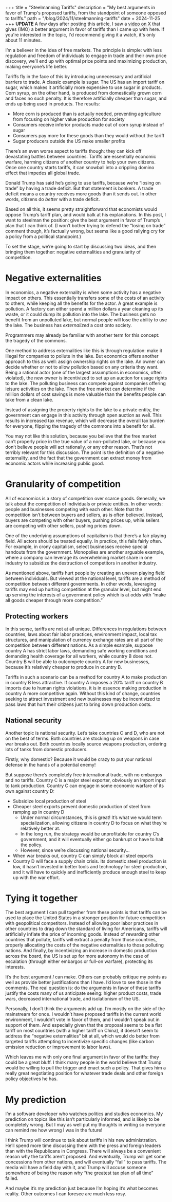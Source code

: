 +++
title = "Steelmanning Tariffs"
description = "My best arguments in favor of Trump's proposed tariffs, from the standpoint of someone opposed to tariffs."
path = "/blog/2024/11/steelmanning-tariffs"
date = 2024-11-25
+++
__UPDATE__ A few days after posting this article, I saw a [video on X](https://x.com/RallyWithGalli/status/1861354664773722140) that gives (IMO) a better argument in favor of tariffs than I came up with here. If you're interested in the topic, I'd recommend giving it a watch, it's only about 11 minutes.

I’m a believer in the idea of free markets. The principle is simple: with less regulation and freedom of individuals to engage in trade and their own price discovery, we’ll end up with optimal price points and maximizing production, making everyone’s life better.

Tariffs fly in the face of this by introducing unnecessary and artificial barriers to trade. A classic example is sugar. The US has an import tariff on sugar, which makes it artificially more expensive to use sugar in products. Corn syrup, on the other hand, is produced from domestically grown corn and faces no such penalty. It is therefore artificially cheaper than sugar, and ends up being used in products. The results:

* More corn is produced than is actually needed, preventing agriculture from focusing on higher value production for society  
* Consumers receive inferior products made out of corn syrup instead of sugar  
* Consumers pay more for these goods than they would without the tariff  
* Sugar producers outside the US make smaller profits

There’s an even worse aspect to tariffs though: they can kick off devastating battles between countries. Tariffs are essentially economic warfare, harming citizens of another country to help your own citizens. Once one country starts tariffs, it can snowball into a crippling domino effect that impedes all global trade.

Donald Trump has said he’s going to use tariffs, because we’re “losing on trade” by having a trade deficit. But that statement is bonkers. A trade deficit means a country receives more goods than it sends out. In other words, citizens do *better* with a trade deficit.

Based on all this, it seems pretty straightforward that economists would oppose Trump’s tariff plan, and would balk at his explanations. In this post, I want to steelman the position: give the best argument in favor of Trump’s plan that I can think of. (I won’t bother trying to defend the “losing on trade” comment though, it’s factually wrong, but seems like a good rallying cry for a policy from a political standpoint.)

To set the stage, we’re going to start by discussing two ideas, and then bringing them together: negative externalities and granularity of competition.

# Negative externalities

In economics, a negative externality is when some activity has a negative impact on others. This essentially transfers some of the costs of an activity to others, while keeping all the benefits for the actor. A great example is pollution. A factory can either spend a million dollars a year cleaning up its waste, or it could dump its pollution into the lake. The business gets no benefit from an unpolluted lake, but normal people will lose the ability to use the lake. The business has *externalized* a cost onto society.

Programmers may already be familiar with another term for this concept: the tragedy of the commons.

One method to address externalities like this is through regulation: make it illegal for companies to pollute in the lake. But economics offers another approach to this as well: assign ownership rights on the lake. An owner can decide whether or not to allow pollution based on any criteria they want. Being a rational actor (one of the largest assumptions in economics, often violated), the new owner is incentivized to set up an auction for usage rights to the lake. The polluting business can compete against companies offering leisure activities on the lake. Then the free market can determine if the million dollars of cost savings is more valuable than the benefits people can take from a clean lake.

Instead of assigning the property rights to the lake to a private entity, the government can engage in this activity through open auction as well. This results in increased tax revenue, which will decrease the overall tax burden for everyone, flipping the tragedy of the commons into a benefit for all.

You may not like this solution, because you believe that the free market can’t properly price in the true value of a non-polluted lake, or because you don’t believe people will act rationally, or any other reason. That’s not terribly relevant for this discussion. The point is the definition of a negative externality, and the fact that the government can extract money from economic actors while increasing public good.

# Granularity of competition

All of economics is a story of competition over scarce goods. Generally, we talk about the competition of individuals or private entities. In other words: people and businesses competing with each other. Note that the competition isn’t between buyers and sellers, as is often believed. Instead, buyers are competing with other buyers, pushing prices up, while sellers are competing with other sellers, pushing prices down.

One of the underlying assumptions of capitalism is that there’s a fair playing field. All actors should be treated equally. In practice, this fails fairly often. For example, in crony capitalism, select businesses receive special handouts from the government. Monopolies are another arguable example, where a company can leverage its overwhelming market share in one industry to subsidize the destruction of competitors in another industry.

As mentioned above, tariffs hurt people by creating an uneven playing field between individuals. But viewed at the national level, tariffs are a method of competition between different governments. In other words, leveraging tariffs may end up hurting competition at the granular level, but might end up serving the interests of a government policy which is at odds with “make all goods cheaper through more competition.”

## Protecting workers

In this sense, tariffs are not at all unique. Differences in regulations between countries, laws about fair labor practices, environment impact, local tax structures, and manipulation of currency exchange rates are all part of the competition between different nations. As a simple example, suppose country A has strict labor laws, demanding safe working conditions and demanding health coverage for all workers, while country B does not. Country B will be able to outcompete country A for new businesses, because it’s relatively cheaper to produce in country B.

Tariffs in such a scenario can be a method for country A to make production in country B less attractive. If country A imposes a 20% tariff on country B imports due to human rights violations, it is in essence making production in country A more competitive again. Without this kind of change, countries seeking to attract investment and new businesses may be incentivized to pass laws that hurt their citizens just to bring down production costs.

## National security

Another topic is national security. Let’s take countries C and D, who are not on the best of terms. Both countries are stocking up on weapons in case war breaks out. Both countries locally source weapons production, ordering lots of tanks from domestic producers.

Firstly, why domestic? Because it would be crazy to put your national defense in the hands of a potential enemy\!

But suppose there’s completely free international trade, with no embargos and no tariffs. Country C is a major steel exporter, obviously an import input to tank production. Country C can engage in some economic warfare of its own against country D:

* Subsidize local production of steel  
* Cheaper steel exports prevent domestic production of steel from ramping up in country D  
  * Under normal circumstances, this is great\! It’s what we would term specialization, allowing citizens in country D to focus on what they’re relatively better at.  
  * In the long run, the strategy would be unprofitable for country C’s government, and it will eventually either go bankrupt or have to halt the policy.  
  * However, since we’re discussing national security…  
* When war breaks out, country C can simply block all steel exports  
* Country D will face a supply chain crisis. Its domestic steel production is low, it hasn’t invested in better tools and technology for steel production, and it will have to quickly and inefficiently produce enough steel to keep up with the war effort.

# Tying it together

The best argument I can pull together from these points is that tariffs can be used to place the United States in a stronger position for future competition with geopolitical competitors. Instead of allowing poor labor practices in other countries to drag down the standard of living for Americans, tariffs will artificially inflate the price of incoming goods. Instead of rewarding other countries that pollute, tariffs will extract a penalty from those countries, properly allocating the costs of the negative externalities to those polluting nations. And finally, by incentivizing an increase in domestic production across the board, the US is set up for more autonomy in the case of escalation (through either embargos or full-on warfare), protecting its interests.

It’s the best argument *I* can make. Others can probably critique my points as well as provide better justifications than I have. I’d love to see those in the comments. The real question is: do the arguments in favor of these tariffs justify the costs many of us anticipate seeing: higher product costs, trade wars, decreased international trade, and isolationism of the US.

Personally, I don’t think the arguments add up. I’m mostly on the side of the mainstream for once. I wouldn’t have proposed tariffs in the current world environment, I wouldn’t vote in favor of them, and I wouldn’t speak out in support of them. And especially given that the proposal seems to be a flat tariff on most countries (with a higher tariff on China), it doesn’t seem to address the “negative externalities” bit at all, which would do better from targeted tariffs attempting to incentivize specific changes (like carbon emission reduction or improvement to labor laws).

Which leaves me with only one final argument in favor of the tariffs: they could be a great bluff. I think many people in the world believe that Trump would be willing to pull the trigger and enact such a policy. That gives him a really great negotiating position for whatever trade deals and other foreign policy objectives he has.

# My prediction

I’m a software developer who watches politics and studies economics. My prediction on topics like this isn’t particularly informed, and is likely to be completely wrong. But I may as well put my thoughts in writing so everyone can remind me how wrong I was in the future\!

I think Trump will continue to talk about tariffs in his new administration. He’ll spend more time discussing them with the press and foreign leaders than with the Republicans in Congress. There will always be a convenient reason why the tariffs aren’t proposed. And eventually, Trump will get some concessions from other nations, and will eventually “fail” to pass tariffs. The media will have a field day with it, and Trump will accuse someone somewhere of being the reason why “the greatest tax plan of all time” failed.

And maybe it’s my prediction just because I’m hoping it’s what becomes reality. Other outcomes I can foresee are much less rosy.
